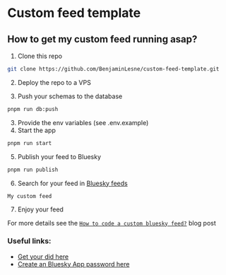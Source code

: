 # Custom feed template

## How to get my custom feed running asap? 

1. Clone this repo

```bash
git clone https://github.com/BenjaminLesne/custom-feed-template.git
```

2. Deploy the repo to a VPS

3. Push your schemas to the database

```bash
pnpm run db:push
```

3. Provide the env variables (see .env.example)
4. Start the app

```bash
pnpm run start
```

5. Publish your feed to Bluesky

```bash
pnpm run publish
```

6. Search for your feed in [Bluesky feeds](https://bsky.app/feeds)

```text
My custom feed
```

7. Enjoy your feed

For more details see the [`How to code a custom bluesky feed?`](https://blog.benjamin-lesne.dev/blog/How-to-code-a-custom-bluesky-feed) blog post


### Useful links:

- [Get your did here](https://bsky-did.neocities.org/)
- [Create an Bluesky App password here](https://bsky.app/settings/app-passwords)